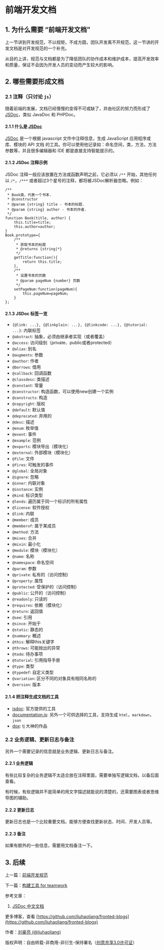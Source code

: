 # 前端开发文档

## 1. 为什么需要 “前端开发文档”

上一节讲到开发规范，不以规矩，不成方圆，团队开发离不开规范，这一节讲的开发文档是对开发规范的一个补充。

从目的上讲，规范与文档都是为了降低团队的协作成本和维护成本，提高开发效率和质量，保证不会因为开发人员的变动而产生较大的影响。

## 2. 哪些需要形成文档

### 2.1 注释（只讨论 `js`）

随着前端的发展，文档已经慢慢的变得不可或缺了，并由社区的努力而形成了 [JSDoc](http://usejsdoc.org/)，类似 JavaDoc 和 PHPDoc。

#### 2.1.1 什么是 [JSDoc](http://usejsdoc.org/)

[JSDoc](http://usejsdoc.org/) 是一个根据 javascript 文件中注释信息，生成 JavaScript 应用程序或库、模块的 API 文档 的工具。你可以使用他记录如：命名空间，类，方法，方法参数等，并且很多编辑器和 IDE 都是直接支持智能提示的。

#### 2.1.2 JSDoc 注释示例

JSDoc 注释一般应该放置在方法或函数声明之前，它必须以 `/**` 开始，其他任何以 `/*`，`/***` 或者超过3个星号的注释，都将被JSDoc解析器忽略。例如：

```
/**
 * Book类，代表一个书本.
 * @constructor
 * @param {string} title - 书本的标题.
 * @param {string} author - 书本的作者.
 */
function Book(title, author) {
    this.title=title;
    this.author=author;
}
Book.prototype={
    /**
     * 获取书本的标题
     * @returns {string|*}
     */
    getTitle:function(){
        return this.title;
    },
    /**
     * 设置书本的页数
     * @param pageNum {number} 页数
     */
    setPageNum:function(pageNum){
        this.pageNum=pageNum;
    }
};
```

#### 2.1.3 JSDoc 标签一览

* `{@link: ...}, {@linkplain: ...}, {@linkcode: ...}, {@tutorial: ...}`: 内联标签
* `@abstract`: 抽象，必须由继承者实现（或者覆盖）
* `@access`: 访问级别（private、public或者protected）
* `@alias`: 别名
* `@augments`: 参数
* `@author`: 作者
* `@borrows`: 借用
* `@callback`: 回调函数
* `@classdesc`: 类描述
* `@constant`: 常量
* `@constructor`: 构造函数，可以使用new创建一个实例
* `@constructs`: 构造
* `@copyright`: 版权
* `@default`: 默认值
* `@deprecated`: 弃用的
* `@desc`: 描述
* `@enum`: 枚举值
* `@event`: 事件
* `@example`: 范例
* `@exports`: 模块导出（模块化）
* `@external`: 外部模块（模块化）
* `@file`: 文件
* `@fires`: 可触发的事件
* `@global`: 全局对象
* `@ignore`: 忽略
* `@inner`: 内联对象
* `@instance`: 实例
* `@kind`: 标识类型
* `@lends`: 遍历属于同一个标识的所有属性
* `@license`: 软件授权
* `@link`: 内联
* `@member`: 成员
* `@memberof`: 属于某成员
* `@method`: 方法
* `@mixes`: 合并
* `@mixin`: 最小化
* `@module`: 模块（模块化）
* `@name`: 名称
* `@namespace`: 命名空间
* `@param`: 参数
* `@private`: 私有的（访问控制）
* `@property`: 属性
* `@protected`: 受保护的（访问控制）
* `@public`: 公开的（访问控制）
* `@readonly`: 只读的
* `@requires`: 依赖（模块化）
* `@return`: 返回值
* `@see`: 引用
* `@since`: 开始于
* `@static`: 静态的
* `@summary`: 概述
* `@this`: 解释this关键字
* `@throws`: 可能抛出的异常
* `@todo`: 待办事项
* `@tutorial`: 引用指导手册
* `@type`: 类型
* `@typedef`: 自定义类型
* `@variation`: 区分不同的对象具有相同名称的
* `@version`: 版本

#### 2.1.4 把注释生成文档的工具

* [jsdoc](https://github.com/jsdoc3/jsdoc): 官方提供的工具
* [documentation.js](https://github.com/documentationjs/documentation): 另外一个可供选择的工具，支持生成 `html`，`markdown`， `json`
* [dox](https://github.com/tj/dox): tj 大神的作品

### 2.2 业务逻辑、更新日志与备注

另外一个需要记录的信息就是业务逻辑、更新日志与备注。

#### 2.2.1 业务逻辑

有些比较复杂的业务逻辑不太适合放在注释里面，需要单独写逻辑文档，以备后面查看。

有时候，有些逻辑并不是简单的用文字描述就能说的清楚的，还需要图表或者思维导图的辅助。

#### 2.2.2 更新日志

更新日志也是一个比较重要文档，能够方便查找更新状态、时间、开发人员等。

#### 2.2.3 备注

如果有额外的一些信息，需要用文档备注一下。

## 3. 后续

上一篇：[前端开发规范](https://github.com/liuhaoliang/fronted-blogs/blob/master/architecture/3.md)

下一篇：[构建工具 for teamwork](https://github.com/liuhaoliang/fronted-blogs/blob/master/architecture/5.md)

参考文章：

1. [JSDoc 中文文档](http://www.css88.com/doc/jsdoc/)

更多博客，查看 [https://github.com/liuhaoliang/fronted-blogs](https://github.com/liuhaoliang/fronted-blogs)

作者：[刘豪亮 (@liuhaoliang)](https://github.com/liuhaoliang)

版权声明：自由转载-非商用-非衍生-保持署名（[创意共享3.0许可证](https://creativecommons.org/licenses/by-nc-nd/3.0/deed.zh)）
